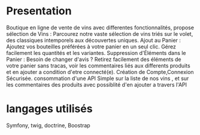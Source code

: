 # Presentation 
Boutique en ligne de vente de vins avec differentes fonctionnalités, propose sélection de Vins : Parcourez notre vaste sélection de vins triés sur le volet, des classiques intemporels aux découvertes uniques.
Ajout au Panier : Ajoutez vos bouteilles préférées à votre panier en un seul clic. Gérez facilement les quantités et les variantes.
Suppression d'Éléments dans le Panier : Besoin de changer d'avis ? Retirez facilement des éléments de votre panier sans tracas, voir les commentaires liés aux differents produits et en ajouter a condition d'etre connecté(e).
Création de Compte,Connexion Sécurisée.
consommation d'une API Simple sur la liste de nos vins , et sur les commentaires des produits avec possiblité d'en ajouter a travers l'API

# langages utilisés
Symfony, twig, doctrine, Boostrap

